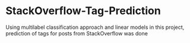 # StackOverflow-Tag-Prediction
Using multilabel classification approach and linear models in this project, prediction of tags for posts from StackOverflow was done
